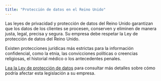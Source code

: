 ```yaml
---
title: "Protección de datos en el Reino Unido"
---
```


Las leyes de privacidad y protección de datos del Reino Unido garantizan que los datos de los clientes se procesen, conserven y eliminen de manera justa, legal, precisa y segura. Su empresa debe respetar la Ley de protección de datos del Reino Unido. 

Existen protecciones jurídicas más estrictas para la información confidencial, como la etnia, las convicciones políticas o creencias religiosas, el historial médico o los antecedentes penales.

[Lea la Ley de protección de datos](http://www.legislation.gov.uk/ukpga/1998/29/contents) para consultar más detalles sobre cómo podría afectar esta legislación a su empresa.
